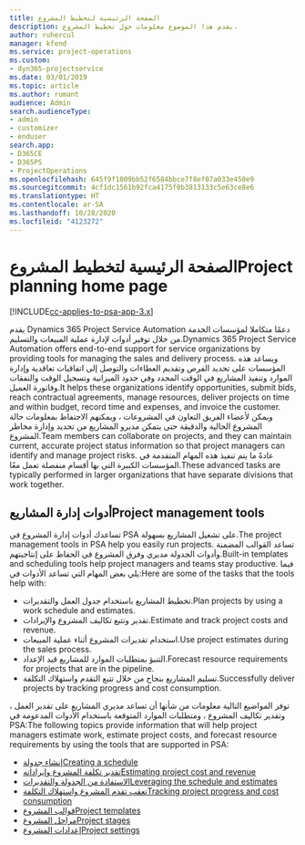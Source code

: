 ```yaml
---
title: الصفحة الرئيسية لتخطيط المشروع
description: يقدم هذا الموضوع معلومات حول تخطيط المشروع.
author: ruhercul
manager: kfend
ms.service: project-operations
ms.custom:
- dyn365-projectservice
ms.date: 03/01/2019
ms.topic: article
ms.author: rumant
audience: Admin
search.audienceType:
- admin
- customizer
- enduser
search.app:
- D365CE
- D365PS
- ProjectOperations
ms.openlocfilehash: 645f9f1009bb52f6584bbce7f8ef07a033e450e9
ms.sourcegitcommit: 4cf1dc1561b92fca4175f0b3813133c5e63ce8e6
ms.translationtype: HT
ms.contentlocale: ar-SA
ms.lasthandoff: 10/28/2020
ms.locfileid: "4123272"
---
```

# <a name="project-planning-home-page"></a><span data-ttu-id="ff02e-103">الصفحة الرئيسية لتخطيط المشروع</span><span class="sxs-lookup"><span data-stu-id="ff02e-103">Project planning home page</span></span>

[!INCLUDE[cc-applies-to-psa-app-3.x](../includes/cc-applies-to-psa-app-3x.md)]

<span data-ttu-id="ff02e-104">يقدم Dynamics 365 Project Service Automation دعمًا متكاملا لمؤسسات الخدمة من خلال توفير أدوات لإدارة عملية المبيعات والتسليم.</span><span class="sxs-lookup"><span data-stu-id="ff02e-104">Dynamics 365 Project Service Automation offers end-to-end support for service organizations by providing tools for managing the sales and delivery process.</span></span> <span data-ttu-id="ff02e-105">ويساعد هذه المؤسسات على تحديد الفرص وتقديم العطاءات والتوصل إلى اتفاقيات تعاقدية وإدارة الموارد وتنفيذ المشاريع في الوقت المحدد وفي حدود الميزانية وتسجيل الوقت والنفقات وفاتورة العميل.</span><span class="sxs-lookup"><span data-stu-id="ff02e-105">It helps these organizations identify opportunities, submit bids, reach contractual agreements, manage resources, deliver projects on time and within budget, record time and expenses, and invoice the customer.</span></span> <span data-ttu-id="ff02e-106">ويمكن لأعضاء الفريق التعاون في المشروعات ، ويمكنهم الاحتفاظ بمعلومات حالة المشروع الحالية والدقيقة حتى يتمكن مديرو المشاريع من تحديد وإدارة مخاطر المشروع.</span><span class="sxs-lookup"><span data-stu-id="ff02e-106">Team members can collaborate on projects, and they can maintain current, accurate project status information so that project managers can identify and manage project risks.</span></span> <span data-ttu-id="ff02e-107">عادةً ما يتم تنفيذ هذه المهام المتقدمة في المؤسسات الكبيرة التي بها أقسام منفصلة تعمل معًا.</span><span class="sxs-lookup"><span data-stu-id="ff02e-107">These advanced tasks are typically performed in larger organizations that have separate divisions that work together.</span></span>

## <a name="project-management-tools"></a><span data-ttu-id="ff02e-108">أدوات إدارة المشاريع</span><span class="sxs-lookup"><span data-stu-id="ff02e-108">Project management tools</span></span>

<span data-ttu-id="ff02e-109">تساعدك أدوات إدارة المشروع في PSA على تشغيل المشاريع بسهولة.</span><span class="sxs-lookup"><span data-stu-id="ff02e-109">The project management tools in PSA help you easily run projects.</span></span> <span data-ttu-id="ff02e-110">تساعد القوالب المضمنة وأدوات الجدولة مديري وفرق المشروع في الحفاظ على إنتاجيتهم.</span><span class="sxs-lookup"><span data-stu-id="ff02e-110">Built-in templates and scheduling tools help project managers and teams stay productive.</span></span> <span data-ttu-id="ff02e-111">فيما يلي بعض المهام التي تساعد الأدوات في:</span><span class="sxs-lookup"><span data-stu-id="ff02e-111">Here are some of the tasks that the tools help with:</span></span>

- <span data-ttu-id="ff02e-112">تخطيط المشاريع باستخدام جدول العمل والتقديرات.</span><span class="sxs-lookup"><span data-stu-id="ff02e-112">Plan projects by using a work schedule and estimates.</span></span>
- <span data-ttu-id="ff02e-113">تقدير وتتبع تكاليف المشروع والإيرادات.</span><span class="sxs-lookup"><span data-stu-id="ff02e-113">Estimate and track project costs and revenue.</span></span>
- <span data-ttu-id="ff02e-114">استخدام تقديرات المشروع أثناء عملية المبيعات.</span><span class="sxs-lookup"><span data-stu-id="ff02e-114">Use project estimates during the sales process.</span></span>
- <span data-ttu-id="ff02e-115">التنبؤ بمتطلبات الموارد للمشاريع قيد الإعداد.</span><span class="sxs-lookup"><span data-stu-id="ff02e-115">Forecast resource requirements for projects that are in the pipeline.</span></span>
- <span data-ttu-id="ff02e-116">تسليم المشاريع بنجاح من خلال تتبع التقدم واستهلاك التكلفة.</span><span class="sxs-lookup"><span data-stu-id="ff02e-116">Successfully deliver projects by tracking progress and cost consumption.</span></span>

<span data-ttu-id="ff02e-117">توفر المواضيع التالية معلومات من شأنها أن تساعد مديري المشاريع على تقدير العمل ، وتقدير تكاليف المشروع ، ومتطلبات الموارد المتوقعة باستخدام الأدوات المدعومة في PSA:</span><span class="sxs-lookup"><span data-stu-id="ff02e-117">The following topics provide information that will help project managers estimate work, estimate project costs, and forecast resource requirements by using the tools that are supported in PSA:</span></span>

- [<span data-ttu-id="ff02e-118">إنشاء جدولة</span><span class="sxs-lookup"><span data-stu-id="ff02e-118">Creating a schedule</span></span>](project-creating.md)
- [<span data-ttu-id="ff02e-119">تقدير تكلفة المشروع وإيراداته</span><span class="sxs-lookup"><span data-stu-id="ff02e-119">Estimating project cost and revenue</span></span>](project-estimating.md)
- [<span data-ttu-id="ff02e-120">الاستفادة من الجدولة والتقديرات</span><span class="sxs-lookup"><span data-stu-id="ff02e-120">Leveraging the schedule and estimates</span></span>](project-leveraging.md)
- [<span data-ttu-id="ff02e-121">تعقب تقدم المشروع واستهلاك التكلفة‬</span><span class="sxs-lookup"><span data-stu-id="ff02e-121">Tracking project progress and cost consumption</span></span>](project-tracking.md)
- [<span data-ttu-id="ff02e-122">قوالب المشروع</span><span class="sxs-lookup"><span data-stu-id="ff02e-122">Project templates</span></span>](project-templates.md)
- [<span data-ttu-id="ff02e-123">مراحل المشروع</span><span class="sxs-lookup"><span data-stu-id="ff02e-123">Project stages</span></span>](project-stages.md)
- [<span data-ttu-id="ff02e-124">إعدادات المشروع</span><span class="sxs-lookup"><span data-stu-id="ff02e-124">Project settings</span></span>](project-settings.md)
